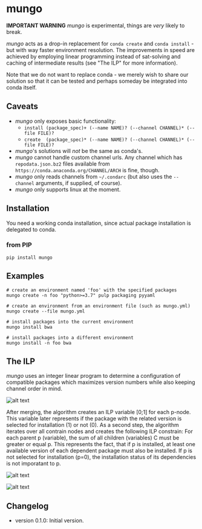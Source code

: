 # mungo

**IMPORTANT WARNING**
*mungo* is experimental, things are *very* likely to break.

*mungo* acts as a drop-in replacement for `conda create` and `conda install` -
but with way faster environment resolution.
The improvements in speed are achieved by employing linear programming instead
of sat-solving and caching of intermediate results (see "The ILP" for more information).

Note that we do not want to replace conda - we merely wish to share our solution so that it can be tested and perhaps
someday be integrated into conda itself.

## Caveats
  - *mungo* only exposes basic functionality:
    - `install (package_spec)+ (--name NAME)? (--channel CHANNEL)* (--file FILE)?`
    - `create  (package_spec)* (--name NAME)? (--channel CHANNEL)* (--file FILE)?`
  - *mungo*'s solutions will *not* be the same as conda's.
  - *mungo* cannot handle custom channel urls. Any channel which has `repodata.json.bz2` files available from `https://conda.anaconda.org/CHANNEL/ARCH` is fine, though.
  - *mungo* only reads channels from `~/.condarc` (but also uses the `--channel` arguments, if supplied, of course).
  - *mungo* only supports linux at the moment.

## Installation
You need a working conda installation, since actual package installation is
delegated to conda.
### from PIP
    pip install mungo

## Examples
    # create an environment named 'foo' with the specified packages
    mungo create -n foo "python>=3.7" pulp packaging pyyaml

    # create an environment from an environment file (such as mungo.yml)
    mungo create --file mungo.yml

    # install packages into the current environment
    mungo install bwa

    # install packages into a different environment
    mungo install -n foo bwa

## The ILP
*mungo* uses an integer linear program to determine a configuration of compatible packages which maximizes version numbers while also keeping channel order in mind.

![alt text](images/dag.png "Dependency DAG")

After merging, the algorithm creates an ILP variable [0;1] for each p-node. This variable later represents if the package with the related version is selected for installation (1) or not (0).
As a second step, the algorithm iterates over all contrain nodes and creates the following ILP constrain:
For each parent p (variable), the sum of all children (variables) C must be greater or equal p. This represents the fact, that if p is installed, at least one available version of each dependent package must also be installed. If p is not selected for installation (p=0), the installation status of its dependencies is not imporatant to p.

![alt text](images/dag2.png "Dependency DAG")


![alt text](images/dag3.png "Dependency DAG")
## Changelog
  - version 0.1.0: Initial version.
